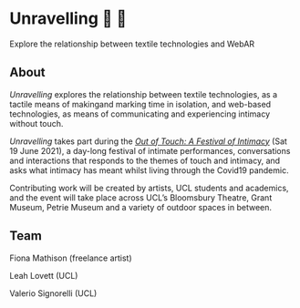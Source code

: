 # Unravelling :iphone: :yarn:

Explore the relationship between textile technologies and WebAR

## About

_Unravelling_ explores the relationship between textile technologies, as a tactile means of makingand marking time in isolation, and web-based technologies, as means of communicating and experiencing intimacy without touch.

_Unravelling_ takes part during the [_Out of Touch: A Festival of Intimacy_](https://www.ucl.ac.uk/culture/news/festival-intimacy-open-call#:~:text=Out%20of%20Touch%3A%20A%20Festival%20of%20Intimacy%20is%20a%20day,living%20through%20the%20Covid19%20pandemic.&text=The%20Festival%20is%20due%20to%20take%20place%20on%20Sat%2019%20June%202021) (Sat 19 June 2021), a day-long festival of intimate performances, conversations and interactions that responds to the themes of touch and intimacy, and asks what intimacy has meant whilst living through the Covid19 pandemic. 

Contributing work will be created by artists, UCL students and academics, and the event will take place across UCL’s Bloomsbury Theatre, Grant Museum, Petrie Museum and a variety of outdoor spaces in between.

## Team

Fiona Mathison (freelance artist)

Leah Lovett (UCL)

Valerio Signorelli (UCL)

